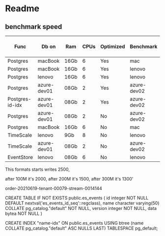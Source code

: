 ﻿# Readme

## benchmark speed

| Func				| Db on			| Ram	| CPUs	| Optimized	| Benchmark		| Speed on start	| Events written	| Speed et the end	| 
| ----				| -----			| ----	| ----	| ---------	| ---------		| --------------	| ----------------	| -----------------	|
| Postgres			| macBook		| 16Gb	| 6		| Yes		| mac			| 3500				|					|					|
| Postgres			| macBook		| 16Gb	| 6		| Yes		| lenovo		| 1200				|					|					|
| Postgres			| lenovo		| 16Gb	| 6		| Yes		| lenovo		| 2500				|					|					|
| Postgres			| azure-dev01	| 08Gb	| 2		| Yes		| azure-dev02	| 4444				|	400,000,000		|	1200			|
| Postgres-id-idx	| azure-dev01	| 08Gb	| 2		| Yes		| azure-dev02	| 2300				|	400,000,000		|	1200			|
| Postgres			| azure-dev01	| 08Gb	| 2		| No		| azure-dev02	| 2000				|					|					|
| Postgres			| macBook		| 16Gb	| 6		| No		| mac			| 1500				|					|					|
| TimeScale			| lenovo		| 9Gb	| 8		| No		| lenovo		| 2000				|					|					|
| TimeScale			| azure-dev01	| 08Gb	| 2		| No		| azure-dev02	| 3000				|					|					|
| EventStore		| lenovo		| 08Gb	| 6		| No		| lenovo		| 98				|	2000			|	66				|


This formats starts writes 2500, 

after 100M it's 2000, 
after 200M it's 1500, 
after 300M it's 1300'

order-20210619-tenant-00079-stream-0014144

CREATE TABLE IF NOT EXISTS public.es_events
(
    id integer NOT NULL DEFAULT nextval('es_events_id_seq'::regclass),
    name character varying(50) COLLATE pg_catalog."default" NOT NULL,
    version integer NOT NULL,
    data bytea NOT NULL
)

CREATE INDEX "name-idx"
    ON public.es_events USING btree
    (name COLLATE pg_catalog."default" ASC NULLS LAST)
    TABLESPACE pg_default;